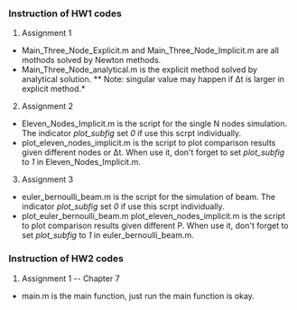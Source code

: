 ### Instruction of HW1 codes

1. Assignment 1
* Main_Three_Node_Explicit.m and Main_Three_Node_Implicit.m are all mothods solved by Newton methods.
* Main_Three_Node_analytical.m is the explicit method solved by analytical solution.
** Note: singular value may happen if Δt is larger in explicit method.*

2. Assignment 2
* Eleven_Nodes_Implicit.m is the script for the single N nodes simulation. The indicator *plot_subfig* set *0* if use this scrpt individually.
* plot_eleven_nodes_implicit.m is the script to plot comparison results given different nodes or Δt. When use it, don't forget to set *plot_subfig* to *1* in Eleven_Nodes_Implicit.m.

3. Assignment 3
* euler_bernoulli_beam.m is the script for the simulation of beam. The indicator *plot_subfig* set *0* if use this scrpt individually.
* plot_euler_bernoulli_beam.m plot_eleven_nodes_implicit.m is the script to plot comparison results given different P. When use it, don't forget to set *plot_subfig* to *1* in euler_bernoulli_beam.m.


### Instruction of HW2 codes

1. Assignment 1 -- Chapter 7
* main.m is the main function, just run the main function is okay.
